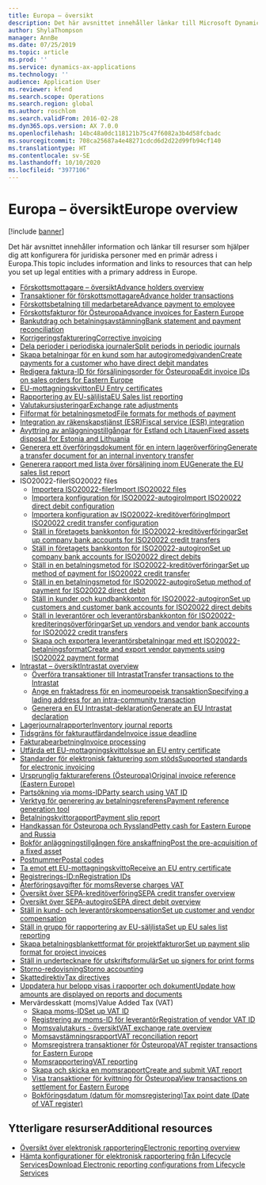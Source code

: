 ```yaml
---
title: Europa – översikt
description: Det här avsnittet innehåller länkar till Microsoft Dynamics 365 Finance dokumentationsresurser för Europa.
author: ShylaThompson
manager: AnnBe
ms.date: 07/25/2019
ms.topic: article
ms.prod: ''
ms.service: dynamics-ax-applications
ms.technology: ''
audience: Application User
ms.reviewer: kfend
ms.search.scope: Operations
ms.search.region: global
ms.author: roschlom
ms.search.validFrom: 2016-02-28
ms.dyn365.ops.version: AX 7.0.0
ms.openlocfilehash: 14bc48a0dc118121b75c47f6082a3b4d58fcbadc
ms.sourcegitcommit: 708ca25687a4e48271cdcd6d2d22d99fb94cf140
ms.translationtype: HT
ms.contentlocale: sv-SE
ms.lasthandoff: 10/10/2020
ms.locfileid: "3977106"
---
```

# <a name="europe-overview"></a><span data-ttu-id="3d6ea-103">Europa – översikt</span><span class="sxs-lookup"><span data-stu-id="3d6ea-103">Europe overview</span></span>

[!include [banner](../includes/banner.md)]

<span data-ttu-id="3d6ea-104">Det här avsnittet innehåller information och länkar till resurser som hjälper dig att konfigurera för juridiska personer med en primär adress i Europa.</span><span class="sxs-lookup"><span data-stu-id="3d6ea-104">This topic includes information and links to resources that can help you set up legal entities with a primary address in Europe.</span></span> 

- [<span data-ttu-id="3d6ea-105">Förskottsmottagare – översikt</span><span class="sxs-lookup"><span data-stu-id="3d6ea-105">Advance holders overview</span></span>](emea-advance-holders.md)
 - [<span data-ttu-id="3d6ea-106">Transaktioner för förskottsmottagare</span><span class="sxs-lookup"><span data-stu-id="3d6ea-106">Advance holder transactions</span></span>](emea-advance-holders-transactions.md)
 - [<span data-ttu-id="3d6ea-107">Förskottsbetalning till medarbetare</span><span class="sxs-lookup"><span data-stu-id="3d6ea-107">Advance payment to employee</span></span>](tasks/advance-payment-employee.md)
- [<span data-ttu-id="3d6ea-108">Förskottsfakturor för Östeuropa</span><span class="sxs-lookup"><span data-stu-id="3d6ea-108">Advance invoices for Eastern Europe</span></span>](emea-advance-invoice.md)
- [<span data-ttu-id="3d6ea-109">Bankutdrag och betalningsavstämning</span><span class="sxs-lookup"><span data-stu-id="3d6ea-109">Bank statement and payment reconciliation</span></span>](emea-bank-reconciliation.md)
- [<span data-ttu-id="3d6ea-110">Korrigeringsfakturering</span><span class="sxs-lookup"><span data-stu-id="3d6ea-110">Corrective invoicing</span></span>](emea-corrective-invoice.md)
- [<span data-ttu-id="3d6ea-111">Dela perioder i periodiska journaler</span><span class="sxs-lookup"><span data-stu-id="3d6ea-111">Split periods in periodic journals</span></span>](emea-create-post-periodic-journals.md)
- [<span data-ttu-id="3d6ea-112">Skapa betalningar för en kund som har autogiromedgivanden</span><span class="sxs-lookup"><span data-stu-id="3d6ea-112">Create payments for a customer who have direct debit mandates</span></span>](tasks/create-payments-customers-who-have-direct-debit-mandates.md)
- [<span data-ttu-id="3d6ea-113">Redigera faktura-ID för försäljningsorder för Östeuropa</span><span class="sxs-lookup"><span data-stu-id="3d6ea-113">Edit invoice IDs on sales orders for Eastern Europe</span></span>](emea-edit-invoice-id-sales-orders.md)
- [<span data-ttu-id="3d6ea-114">EU-mottagningskvitton</span><span class="sxs-lookup"><span data-stu-id="3d6ea-114">EU Entry certificates</span></span>](emea-entry-certificates.md)
- [<span data-ttu-id="3d6ea-115">Rapportering av EU-säljlista</span><span class="sxs-lookup"><span data-stu-id="3d6ea-115">EU Sales list reporting</span></span>](emea-eu-sales-list.md)
- [<span data-ttu-id="3d6ea-116">Valutakursjusteringar</span><span class="sxs-lookup"><span data-stu-id="3d6ea-116">Exchange rate adjustments</span></span>](emea-exchange-rate-adjustments.md)
- [<span data-ttu-id="3d6ea-117">Filformat för betalningsmetod</span><span class="sxs-lookup"><span data-stu-id="3d6ea-117">File formats for methods of payment</span></span>](emea-select-file-formats-for-the-method-of-payments.md)
- [<span data-ttu-id="3d6ea-118">Integration av räkenskapstjänst (ESR)</span><span class="sxs-lookup"><span data-stu-id="3d6ea-118">Fiscal service (ESR) integration</span></span>](emea-fiscal-service-integration.md)
- [<span data-ttu-id="3d6ea-119">Avyttring av anläggningstillgångar för Estland och Litauen</span><span class="sxs-lookup"><span data-stu-id="3d6ea-119">Fixed assets disposal for Estonia and Lithuania</span></span>](emea-credit-note-reverse-fixed-asset-sale.md)
- [<span data-ttu-id="3d6ea-120">Generera ett överföringsdokument för en intern lageröverföring</span><span class="sxs-lookup"><span data-stu-id="3d6ea-120">Generate a transfer document for an internal inventory transfer</span></span>](tasks/transfer-document-internal-inventory-transfer.md)
- [<span data-ttu-id="3d6ea-121">Generera rapport med lista över försäljning inom EU</span><span class="sxs-lookup"><span data-stu-id="3d6ea-121">Generate the EU sales list report</span></span>](tasks/eur-00011-eu-sales-list-report.md)
- <span data-ttu-id="3d6ea-122">ISO20022-filer</span><span class="sxs-lookup"><span data-stu-id="3d6ea-122">ISO20022 files</span></span>
  - [<span data-ttu-id="3d6ea-123">Importera ISO20022-filer</span><span class="sxs-lookup"><span data-stu-id="3d6ea-123">Import ISO20022 files</span></span>](emea-ISO20022-file-formats.md)
  - [<span data-ttu-id="3d6ea-124">Importera konfiguration för ISO20022-autogiro</span><span class="sxs-lookup"><span data-stu-id="3d6ea-124">Import ISO20022 direct debit configuration</span></span>](tasks/import-iso20022-direct-debit-configuration.md)
  - [<span data-ttu-id="3d6ea-125">Importera konfiguration av ISO20022-kreditöverföring</span><span class="sxs-lookup"><span data-stu-id="3d6ea-125">Import ISO20022 credit transfer configuration</span></span>](tasks/import-iso20022-credit-transfer-configuration.md)
  - [<span data-ttu-id="3d6ea-126">Ställ in företagets bankkonton för ISO20022-kreditöverföringar</span><span class="sxs-lookup"><span data-stu-id="3d6ea-126">Set up company bank accounts for ISO20022 credit transfers</span></span>](tasks/set-up-company-bank-accounts-iso20022-credit-transfers.md)
  - [<span data-ttu-id="3d6ea-127">Ställ in företagets bankkonton för ISO20022-autogiron</span><span class="sxs-lookup"><span data-stu-id="3d6ea-127">Set up company bank accounts for ISO20022 direct debits</span></span>](tasks/set-up-company-bank-accounts-iso20022-direct-debits.md)
  - [<span data-ttu-id="3d6ea-128">Ställ in en betalningsmetod för ISO20022-kreditöverföringar</span><span class="sxs-lookup"><span data-stu-id="3d6ea-128">Set up method of payment for ISO20022 credit transfer</span></span>](tasks/set-up-method-payment-iso20022-credit-transfer.md)
  - [<span data-ttu-id="3d6ea-129">Ställ in en betalningsmetod för ISO20022-autogiro</span><span class="sxs-lookup"><span data-stu-id="3d6ea-129">Setup method of payment for ISO20022 direct debit</span></span>](tasks/setup-method-payment-iso20022-direct-debit.md)
  - [<span data-ttu-id="3d6ea-130">Ställ in kunder och kundbankkonton för ISO20022-autogiron</span><span class="sxs-lookup"><span data-stu-id="3d6ea-130">Set up customers and customer bank accounts for ISO20022 direct debits</span></span>](tasks/set-up-bank-accounts-iso20022-direct-debits.md)
  - [<span data-ttu-id="3d6ea-131">Ställ in leverantörer och leverantörsbankkonton för ISO20022-krediteringsöverföringar</span><span class="sxs-lookup"><span data-stu-id="3d6ea-131">Set up vendors and vendor bank accounts for ISO20022 credit transfers</span></span>](tasks/set-up-vendor-iso20022-credit-transfers.md)
  - [<span data-ttu-id="3d6ea-132">Skapa och exportera leverantörsbetalningar med ett ISO20022-betalningsformat</span><span class="sxs-lookup"><span data-stu-id="3d6ea-132">Create and export vendor payments using ISO20022 payment format</span></span>](tasks/create-export-vendor-payments-iso20022-payment-format.md)
- [<span data-ttu-id="3d6ea-133">Intrastat – översikt</span><span class="sxs-lookup"><span data-stu-id="3d6ea-133">Intrastat overview</span></span>](emea-intrastat.md)
  - [<span data-ttu-id="3d6ea-134">Överföra transaktioner till Intrastat</span><span class="sxs-lookup"><span data-stu-id="3d6ea-134">Transfer transactions to the Intrastat</span></span>](tasks/transfer-transactions-intrastat.md)
  - [<span data-ttu-id="3d6ea-135">Ange en fraktadress för en inomeuropeisk transaktion</span><span class="sxs-lookup"><span data-stu-id="3d6ea-135">Specifying a lading address for an intra-community transaction</span></span>](tasks/eur-00002-specify-lading-address-intra-community.md)
  - [<span data-ttu-id="3d6ea-136">Generera en EU Intrastat-deklaration</span><span class="sxs-lookup"><span data-stu-id="3d6ea-136">Generate an EU Intrastat declaration</span></span>](tasks/eur-00002-eu-intrastat-declaration.md)
- [<span data-ttu-id="3d6ea-137">Lagerjournalrapporter</span><span class="sxs-lookup"><span data-stu-id="3d6ea-137">Inventory journal reports</span></span>](emea-set-up-report-inventory-journal-names.md)
- [<span data-ttu-id="3d6ea-138">Tidsgräns för fakturautfärdande</span><span class="sxs-lookup"><span data-stu-id="3d6ea-138">Invoice issue deadline</span></span>](emea-invoice-issue-deadline.md)
- [<span data-ttu-id="3d6ea-139">Fakturabearbetning</span><span class="sxs-lookup"><span data-stu-id="3d6ea-139">Invoice processing</span></span>](emea-invoice-processing.md)
- [<span data-ttu-id="3d6ea-140">Utfärda ett EU-mottagningskvitto</span><span class="sxs-lookup"><span data-stu-id="3d6ea-140">Issue an EU entry certificate</span></span>](tasks/eur-00012-issue-eu-entry-certificate.md)
- [<span data-ttu-id="3d6ea-141">Standarder för elektronisk fakturering som stöds</span><span class="sxs-lookup"><span data-stu-id="3d6ea-141">Supported standards for electronic invoicing</span></span>](emea-oioubl-standards-electronic-invoicing.md)
- [<span data-ttu-id="3d6ea-142">Ursprunglig fakturareferens (Östeuropa)</span><span class="sxs-lookup"><span data-stu-id="3d6ea-142">Original invoice reference (Eastern Europe)</span></span>](tasks/ee-00004-original-invoice-reference.md)
- [<span data-ttu-id="3d6ea-143">Partsökning via moms-ID</span><span class="sxs-lookup"><span data-stu-id="3d6ea-143">Party search using VAT ID</span></span>](tasks/eur-00015-party-search-vat-id.md)
- [<span data-ttu-id="3d6ea-144">Verktyg för generering av betalningsreferens</span><span class="sxs-lookup"><span data-stu-id="3d6ea-144">Payment reference generation tool</span></span>](tasks/ee-00015-payment-reference-generation-tool.md)
- [<span data-ttu-id="3d6ea-145">Betalningskvittorapport</span><span class="sxs-lookup"><span data-stu-id="3d6ea-145">Payment slip report</span></span>](emea-eur-payment-slip-report-giro.md)
- [<span data-ttu-id="3d6ea-146">Handkassan för Östeuropa och Ryssland</span><span class="sxs-lookup"><span data-stu-id="3d6ea-146">Petty cash for Eastern Europe and Russia</span></span>](emea-petty-cash.md)
- [<span data-ttu-id="3d6ea-147">Bokför anläggningstillgången före anskaffning</span><span class="sxs-lookup"><span data-stu-id="3d6ea-147">Post the pre-acquisition of a fixed asset</span></span>](emea-pre-acquisition-acquisition-fixed-asset.md)
- [<span data-ttu-id="3d6ea-148">Postnummer</span><span class="sxs-lookup"><span data-stu-id="3d6ea-148">Postal codes</span></span>](emea-import-create-postal-codes-manually.md)
- [<span data-ttu-id="3d6ea-149">Ta emot ett EU-mottagningskvitto</span><span class="sxs-lookup"><span data-stu-id="3d6ea-149">Receive an EU entry certificate</span></span>](tasks/eur-00012-receive-eu-entry-certificate.md)
- [<span data-ttu-id="3d6ea-150">Registrerings-ID:n</span><span class="sxs-lookup"><span data-stu-id="3d6ea-150">Registration IDs</span></span>](emea-registration-ids.md)
- [<span data-ttu-id="3d6ea-151">Återföringsavgifter för moms</span><span class="sxs-lookup"><span data-stu-id="3d6ea-151">Reverse charges VAT</span></span>](emea-reverse-charge.md)
- [<span data-ttu-id="3d6ea-152">Översikt över SEPA-kreditöverföring</span><span class="sxs-lookup"><span data-stu-id="3d6ea-152">SEPA credit transfer overview</span></span>](../accounts-payable/sepa-credit-transfer.md)
- [<span data-ttu-id="3d6ea-153">Översikt över SEPA-autogiro</span><span class="sxs-lookup"><span data-stu-id="3d6ea-153">SEPA direct debit overview</span></span>](../accounts-receivable/sepa-direct-debit-overview.md)
- [<span data-ttu-id="3d6ea-154">Ställ in kund- och leverantörskompensation</span><span class="sxs-lookup"><span data-stu-id="3d6ea-154">Set up customer and vendor compensation</span></span>](emea-compensation-customer-vendor-transactions.md)
- [<span data-ttu-id="3d6ea-155">Ställ in grupp för rapportering av EU-säljlista</span><span class="sxs-lookup"><span data-stu-id="3d6ea-155">Set up EU sales list reporting</span></span>](tasks/eur-00011-eu-sales-list-reporting.md)
- [<span data-ttu-id="3d6ea-156">Skapa betalningsblankettformat för projektfakturor</span><span class="sxs-lookup"><span data-stu-id="3d6ea-156">Set up payment slip format for project invoices</span></span>](tasks/set-up-payment-slip-format-project-invoices.md)
- [<span data-ttu-id="3d6ea-157">Ställ in undertecknare för utskriftsformulär</span><span class="sxs-lookup"><span data-stu-id="3d6ea-157">Set up signers for print forms</span></span>](emea-set-up-signers-for-printing-forms.md)
- [<span data-ttu-id="3d6ea-158">Storno-redovisning</span><span class="sxs-lookup"><span data-stu-id="3d6ea-158">Storno accounting</span></span>](emea-storno.md)
- [<span data-ttu-id="3d6ea-159">Skattedirektiv</span><span class="sxs-lookup"><span data-stu-id="3d6ea-159">Tax directives</span></span>](emea-tax-directives.md)
- [<span data-ttu-id="3d6ea-160">Uppdatera hur belopp visas i rapporter och dokument</span><span class="sxs-lookup"><span data-stu-id="3d6ea-160">Update how amounts are displayed on reports and documents</span></span>](emea-amount-printing-forms.md)
- <span data-ttu-id="3d6ea-161">Mervärdesskatt (moms)</span><span class="sxs-lookup"><span data-stu-id="3d6ea-161">Value Added Tax (VAT)</span></span>
  - [<span data-ttu-id="3d6ea-162">Skapa moms-ID</span><span class="sxs-lookup"><span data-stu-id="3d6ea-162">Set up VAT ID</span></span>](tasks/eur-00015-vat-id.md)
  - [<span data-ttu-id="3d6ea-163">Registrering av moms-ID för leverantör</span><span class="sxs-lookup"><span data-stu-id="3d6ea-163">Registration of vendor VAT ID</span></span>](tasks/eur-00015-registration-vendor-vat-id.md)
  - [<span data-ttu-id="3d6ea-164">Momsvalutakurs - översikt</span><span class="sxs-lookup"><span data-stu-id="3d6ea-164">VAT exchange rate overview</span></span>](emea-vat-exchange-rate.md)
  - [<span data-ttu-id="3d6ea-165">Momsavstämningsrapport</span><span class="sxs-lookup"><span data-stu-id="3d6ea-165">VAT reconciliation report</span></span>](tasks/eur-00018-vat-reconciliation-report.md)
  - [<span data-ttu-id="3d6ea-166">Momsregistrera transaktioner för Östeuropa</span><span class="sxs-lookup"><span data-stu-id="3d6ea-166">VAT register transactions for Eastern Europe</span></span>](emea-vat-register-transactions.md)
  - [<span data-ttu-id="3d6ea-167">Momsrapportering</span><span class="sxs-lookup"><span data-stu-id="3d6ea-167">VAT reporting</span></span>](emea-vat-reporting.md)
  - [<span data-ttu-id="3d6ea-168">Skapa och skicka en momsrapport</span><span class="sxs-lookup"><span data-stu-id="3d6ea-168">Create and submit VAT report</span></span>](tasks/create-submit-vat-report.md)
  - [<span data-ttu-id="3d6ea-169">Visa transaktioner för kvittning för Östeuropa</span><span class="sxs-lookup"><span data-stu-id="3d6ea-169">View transactions on settlement for Eastern Europe</span></span>](emea-transactions-settlement-form.md)
  - [<span data-ttu-id="3d6ea-170">Bokföringsdatum (datum för momsregistering)</span><span class="sxs-lookup"><span data-stu-id="3d6ea-170">Tax point date (Date of VAT register)</span></span>](emea-tax-point-date.md)

## <a name="additional-resources"></a><span data-ttu-id="3d6ea-171">Ytterligare resurser</span><span class="sxs-lookup"><span data-stu-id="3d6ea-171">Additional resources</span></span>

- [<span data-ttu-id="3d6ea-172">Översikt över elektronisk rapportering</span><span class="sxs-lookup"><span data-stu-id="3d6ea-172">Electronic reporting overview</span></span>](../../dev-itpro/analytics/general-electronic-reporting.md)
- [<span data-ttu-id="3d6ea-173">Hämta konfigurationer för elektronisk rapportering från Lifecycle Services</span><span class="sxs-lookup"><span data-stu-id="3d6ea-173">Download Electronic reporting configurations from Lifecycle Services</span></span>](../../dev-itpro/analytics/download-electronic-reporting-configuration-lcs.md)


